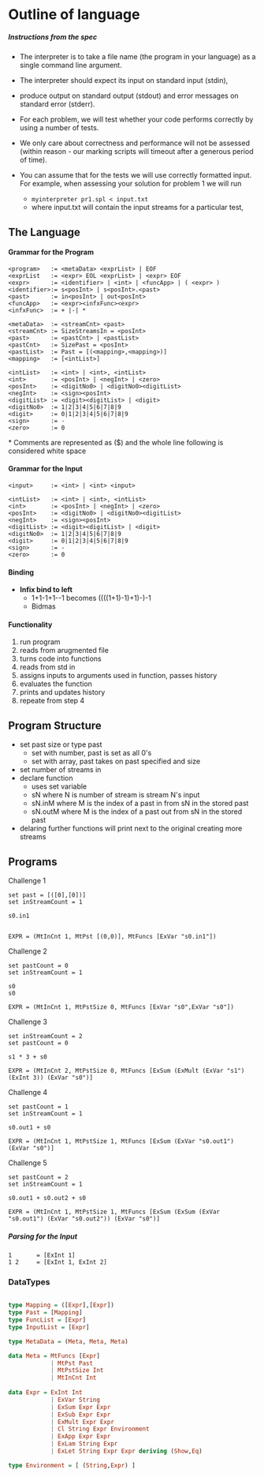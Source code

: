# Outline of language 

##### Instructions from the spec

- The interpreter is to take a file name (the program in your language) as a single command line argument. 
- The interpreter should expect its input on standard input (stdin),
- produce output on standard output (stdout) and error messages on standard error (stderr).
- For each problem, we will test whether your code performs correctly by using a number of
  tests. 
- We only care about correctness and performance will not be assessed (within reason - our
  marking scripts will timeout after a generous period of time). 
- You can assume that for the tests we will use correctly formatted input. For example, when assessing your solution for problem 1 we will run

  - `myinterpreter pr1.spl < input.txt`
  - where input.txt will contain the input streams for a particular test, 

## The Language 

#### Grammar for the Program 

```
<program> 	:= <metaData> <exprList> | EOF
<exprList	:= <expr> EOL <exprList> | <expr> EOF
<expr> 		:= <identifier> | <int> | <funcApp> | ( <expr> )
<identifier>:= s<posInt> | s<posInt>.<past>
<past>      := in<posInt> | out<posInt>
<funcApp> 	:= <expr><infxFunc><expr>
<infxFunc>	:= + |-| *

<metaData>	:= <streamCnt> <past>
<streamCnt> := SizeStreamsIn = <posInt>
<past>		:= <pastCnt> | <pastList>
<pastCnt>	:= SizePast = <posInt>
<pastList>	:= Past = [(<mapping>,<mapping>)]
<mapping>	:= [<intList>]

<intList> 	:= <int> | <int>, <intList>
<int> 		:= <posInt> | <negInt> | <zero>
<posInt> 	:= <digitNo0> | <digitNo0><digitList> 
<negInt> 	:= <sign><posInt>
<digitList> := <digit><digitList> | <digit>
<digitNo0> 	:= 1|2|3|4|5|6|7|8|9
<digit> 	:= 0|1|2|3|4|5|6|7|8|9
<sign> 		:= -
<zero>		:= 0

```

\* Comments are represented as ($) and the whole line following is considered white space



#### Grammar for the Input 

```
<input> 	:= <int> | <int> <input>

<intList> 	:= <int> | <int>, <intList>
<int> 		:= <posInt> | <negInt> | <zero>
<posInt> 	:= <digitNo0> | <digitNo0><digitList> 
<negInt> 	:= <sign><posInt>
<digitList> := <digit><digitList> | <digit>
<digitNo0> 	:= 1|2|3|4|5|6|7|8|9
<digit> 	:= 0|1|2|3|4|5|6|7|8|9
<sign> 		:= -
<zero>		:= 0
```



#### Binding 

- **Infix bind to left**
  - 1+1-1+1--1 becomes ((((1+1)-1)+1)-)-1
  - Bidmas 

#### Functionality

1. run program
2. reads from arugmented file 
3. turns code into functions
4. reads from std in 
5. assigns inputs to arguments used in function, passes history
6. evaluates the function
7. prints and updates history
8. repeate from step 4
   

## Program Structure
- set past size or type past
    - set with number,  past is set as all 0's
    - set with array, past takes on past specified and size
- set number of streams in
- declare function
    - uses set variable
    - sN where N is number of stream is stream N's input
    - sN.inM where M is the index of a past in from sN in the stored past
    - sN.outM where M is the index of a past out from sN in the stored past
- delaring further functions will print next to the original creating more streams

## Programs
Challenge 1
```
set past = [([0],[0])]
set inStreamCount = 1

s0.in1


EXPR = (MtInCnt 1, MtPst [(0,0)], MtFuncs [ExVar "s0.in1"])
```
Challenge 2
```
set pastCount = 0
set inStreamCount = 1

s0
s0

EXPR = (MtInCnt 1, MtPstSize 0, MtFuncs [ExVar "s0",ExVar "s0"])
```

Challenge 3
```
set inStreamCount = 2
set pastCount = 0

s1 * 3 + s0

EXPR = (MtInCnt 2, MtPstSize 0, MtFuncs [ExSum (ExMult (ExVar "s1") (ExInt 3)) (ExVar "s0")]
```

Challenge 4
```
set pastCount = 1
set inStreamCount = 1

s0.out1 + s0

EXPR = (MtInCnt 1, MtPstSize 1, MtFuncs [ExSum (ExVar "s0.out1") (ExVar "s0")]
```
Challenge 5
```
set pastCount = 2
set inStreamCount = 1

s0.out1 + s0.out2 + s0

EXPR = (MtInCnt 1, MtPstSize 1, MtFuncs [ExSum (ExSum (ExVar "s0.out1") (ExVar "s0.out2")) (ExVar "s0")]
```



##### Parsing for the Input

```
1 		= [ExInt 1]
1 2 	= [ExInt 1, ExInt 2]
```



### DataTypes

```haskell

type Mapping = ([Expr],[Expr])
type Past = [Mapping]
type FuncList = [Expr]
type InputList = [Expr]

type MetaData = (Meta, Meta, Meta)

data Meta = MtFuncs [Expr] 
            | MtPst Past   
            | MtPstSize Int
            | MtInCnt Int
            
data Expr = ExInt Int 
            | ExVar String   
            | ExSum Expr Expr 
            | ExSub Expr Expr 
            | ExMult Expr Expr  
            | Cl String Expr Environment
            | ExApp Expr Expr
            | ExLam String Expr
            | ExLet String Expr Expr deriving (Show,Eq)

type Environment = [ (String,Expr) ] 
```

